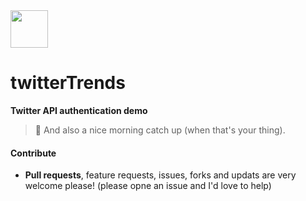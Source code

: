  <img src="https://static01.nyt.com/images/2014/08/10/magazine/10wmt/10wmt-articleLarge-v4.jpg?quality=100&auto=webp&disable=upscale" width=60/>

# twitterTrends

**Twitter API authentication demo**
> 🌻 And also a nice morning catch up (when that's your thing).

#### Contribute
 - **Pull requests**, feature requests, issues, forks and updats are very welcome please! (please opne an issue and I'd love to help)
 